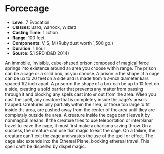 # Forcecage

- **Level**: 7 Evocation
- **Classes**: Bard, Warlock, Wizard
- **Casting Time**: 1 action
- **Range**: 100 feet
- **Components**: V, S, M (Ruby dust worth 1,500 gp.)
- **Duration**: 1 hour
- **Source**: 5.1 SRD (D&D 2014)

An immobile, invisible, cube-shaped prison composed of magical force springs into existence around an area you choose within range. The prison can be a cage or a solid box, as you choose. A prison in the shape of a cage can be up to 20 feet on a side and is made from 1/2-inch diameter bars spaced 1/2 inch apart. A prison in the shape of a box can be up to 10 feet on a side, creating a solid barrier that prevents any matter from passing through it and blocking any spells cast into or out from the area. When you cast the spell, any creature that is completely inside the cage's area is trapped. Creatures only partially within the area, or those too large to fit inside the area, are pushed away from the center of the area until they are completely outside the area. A creature inside the cage can't leave it by nonmagical means. If the creature tries to use teleportation or interplanar travel to leave the cage, it must first make a charisma saving throw. On a success, the creature can use that magic to exit the cage. On a failure, the creature can't exit the cage and wastes the use of the spell or effect. The cage also extends into the Ethereal Plane, blocking ethereal travel. This spell can't be dispelled by dispel magic.

